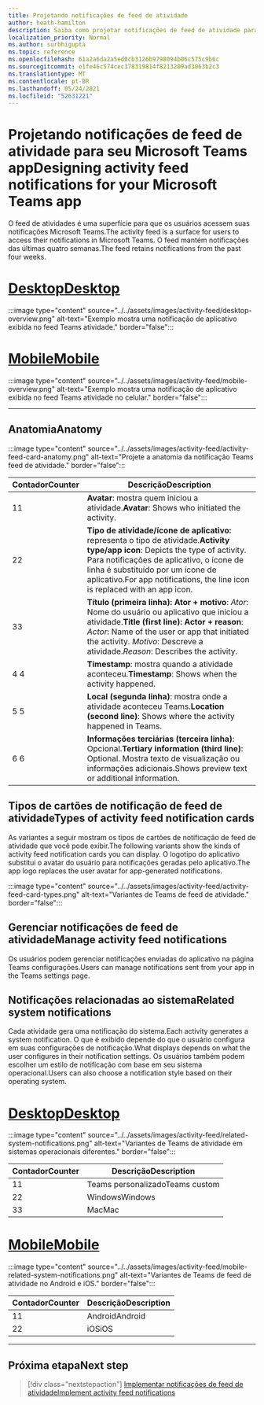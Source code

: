 ```yaml
---
title: Projetando notificações de feed de atividade
author: heath-hamilton
description: Saiba como projetar notificações de feed de atividade para seu aplicativo Teams e obter o kit Microsoft Teams interface do usuário.
localization_priority: Normal
ms.author: surbhigupta
ms.topic: reference
ms.openlocfilehash: 61a2a6da2a5ed0cb3126b9798094b06c575c9b6c
ms.sourcegitcommit: e1fe46c574cec378319814f8213209ad3063b2c3
ms.translationtype: MT
ms.contentlocale: pt-BR
ms.lasthandoff: 05/24/2021
ms.locfileid: "52631221"
---
```

# <a name="designing-activity-feed-notifications-for-your-microsoft-teams-app"></a><span data-ttu-id="44450-103">Projetando notificações de feed de atividade para seu Microsoft Teams app</span><span class="sxs-lookup"><span data-stu-id="44450-103">Designing activity feed notifications for your Microsoft Teams app</span></span>

<span data-ttu-id="44450-104">O feed de atividades é uma superfície para que os usuários acessem suas notificações Microsoft Teams.</span><span class="sxs-lookup"><span data-stu-id="44450-104">The activity feed is a surface for users to access their notifications in Microsoft Teams.</span></span> <span data-ttu-id="44450-105">O feed mantém notificações das últimas quatro semanas.</span><span class="sxs-lookup"><span data-stu-id="44450-105">The feed retains notifications from the past four weeks.</span></span>

# <a name="desktop"></a>[<span data-ttu-id="44450-106">Desktop</span><span class="sxs-lookup"><span data-stu-id="44450-106">Desktop</span></span>](#tab/desktop)

:::image type="content" source="../../assets/images/activity-feed/desktop-overview.png" alt-text="Exemplo mostra uma notificação de aplicativo exibida no feed Teams atividade." border="false":::

# <a name="mobile"></a>[<span data-ttu-id="44450-108">Mobile</span><span class="sxs-lookup"><span data-stu-id="44450-108">Mobile</span></span>](#tab/mobile)

:::image type="content" source="../../assets/images/activity-feed/mobile-overview.png" alt-text="Exemplo mostra uma notificação de aplicativo exibida no feed Teams atividade no celular." border="false":::

---

## <a name="anatomy"></a><span data-ttu-id="44450-110">Anatomia</span><span class="sxs-lookup"><span data-stu-id="44450-110">Anatomy</span></span>

:::image type="content" source="../../assets/images/activity-feed/activity-feed-card-anatomy.png" alt-text="Projete a anatomia da notificação Teams feed de atividade." border="false":::

|<span data-ttu-id="44450-112">Contador</span><span class="sxs-lookup"><span data-stu-id="44450-112">Counter</span></span>|<span data-ttu-id="44450-113">Descrição</span><span class="sxs-lookup"><span data-stu-id="44450-113">Description</span></span>|
|----------|-----------|
|<span data-ttu-id="44450-114">1</span><span class="sxs-lookup"><span data-stu-id="44450-114">1</span></span>|<span data-ttu-id="44450-115">**Avatar**: mostra quem iniciou a atividade.</span><span class="sxs-lookup"><span data-stu-id="44450-115">**Avatar**: Shows who initiated the activity.</span></span>|
|<span data-ttu-id="44450-116">2</span><span class="sxs-lookup"><span data-stu-id="44450-116">2</span></span>|<span data-ttu-id="44450-117">**Tipo de atividade/ícone de aplicativo:** representa o tipo de atividade.</span><span class="sxs-lookup"><span data-stu-id="44450-117">**Activity type/app icon**: Depicts the type of activity.</span></span> <span data-ttu-id="44450-118">Para notificações de aplicativo, o ícone de linha é substituído por um ícone de aplicativo.</span><span class="sxs-lookup"><span data-stu-id="44450-118">For app notifications, the line icon is replaced with an app icon.</span></span>|
|<span data-ttu-id="44450-119">3</span><span class="sxs-lookup"><span data-stu-id="44450-119">3</span></span>|<span data-ttu-id="44450-120">**Título (primeira linha): Ator + motivo**: *Ator*: Nome do usuário ou aplicativo que iniciou a atividade.</span><span class="sxs-lookup"><span data-stu-id="44450-120">**Title (first line): Actor + reason**: *Actor*: Name of the user or app that initiated the activity.</span></span> <span data-ttu-id="44450-121">*Motivo*: Descreve a atividade.</span><span class="sxs-lookup"><span data-stu-id="44450-121">*Reason*: Describes the activity.</span></span>|
|<span data-ttu-id="44450-122">4 </span><span class="sxs-lookup"><span data-stu-id="44450-122">4</span></span>|<span data-ttu-id="44450-123">**Timestamp**: mostra quando a atividade aconteceu.</span><span class="sxs-lookup"><span data-stu-id="44450-123">**Timestamp**: Shows when the activity happened.</span></span>|
|<span data-ttu-id="44450-124">5 </span><span class="sxs-lookup"><span data-stu-id="44450-124">5</span></span>|<span data-ttu-id="44450-125">**Local (segunda linha)**: mostra onde a atividade aconteceu Teams.</span><span class="sxs-lookup"><span data-stu-id="44450-125">**Location (second line)**: Shows where the activity happened in Teams.</span></span>|
|<span data-ttu-id="44450-126">6 </span><span class="sxs-lookup"><span data-stu-id="44450-126">6</span></span>|<span data-ttu-id="44450-127">**Informações terciárias (terceira linha)**: Opcional.</span><span class="sxs-lookup"><span data-stu-id="44450-127">**Tertiary information (third line)**: Optional.</span></span> <span data-ttu-id="44450-128">Mostra texto de visualização ou informações adicionais.</span><span class="sxs-lookup"><span data-stu-id="44450-128">Shows preview text or additional information.</span></span>|

## <a name="types-of-activity-feed-notification-cards"></a><span data-ttu-id="44450-129">Tipos de cartões de notificação de feed de atividade</span><span class="sxs-lookup"><span data-stu-id="44450-129">Types of activity feed notification cards</span></span>

<span data-ttu-id="44450-130">As variantes a seguir mostram os tipos de cartões de notificação de feed de atividade que você pode exibir.</span><span class="sxs-lookup"><span data-stu-id="44450-130">The following variants show the kinds of activity feed notification cards you can display.</span></span> <span data-ttu-id="44450-131">O logotipo do aplicativo substitui o avatar do usuário para notificações geradas pelo aplicativo.</span><span class="sxs-lookup"><span data-stu-id="44450-131">The app logo replaces the user avatar for app-generated notifications.</span></span>

:::image type="content" source="../../assets/images/activity-feed/activity-feed-card-types.png" alt-text="Variantes de Teams de feed de atividade." border="false":::

## <a name="manage-activity-feed-notifications"></a><span data-ttu-id="44450-133">Gerenciar notificações de feed de atividade</span><span class="sxs-lookup"><span data-stu-id="44450-133">Manage activity feed notifications</span></span>

<span data-ttu-id="44450-134">Os usuários podem gerenciar notificações enviadas do aplicativo na página Teams configurações.</span><span class="sxs-lookup"><span data-stu-id="44450-134">Users can manage notifications sent from your app in the Teams settings page.</span></span>

## <a name="related-system-notifications"></a><span data-ttu-id="44450-135">Notificações relacionadas ao sistema</span><span class="sxs-lookup"><span data-stu-id="44450-135">Related system notifications</span></span>

<span data-ttu-id="44450-136">Cada atividade gera uma notificação do sistema.</span><span class="sxs-lookup"><span data-stu-id="44450-136">Each activity generates a system notification.</span></span> <span data-ttu-id="44450-137">O que é exibido depende do que o usuário configura em suas configurações de notificação.</span><span class="sxs-lookup"><span data-stu-id="44450-137">What displays depends on what the user configures in their notification settings.</span></span> <span data-ttu-id="44450-138">Os usuários também podem escolher um estilo de notificação com base em seu sistema operacional.</span><span class="sxs-lookup"><span data-stu-id="44450-138">Users can also choose a notification style based on their operating system.</span></span>

# <a name="desktop"></a>[<span data-ttu-id="44450-139">Desktop</span><span class="sxs-lookup"><span data-stu-id="44450-139">Desktop</span></span>](#tab/desktop)

:::image type="content" source="../../assets/images/activity-feed/related-system-notifications.png" alt-text="Variantes de Teams de atividade em sistemas operacionais diferentes." border="false":::

|<span data-ttu-id="44450-141">Contador</span><span class="sxs-lookup"><span data-stu-id="44450-141">Counter</span></span>|<span data-ttu-id="44450-142">Descrição</span><span class="sxs-lookup"><span data-stu-id="44450-142">Description</span></span>|
|----------|-----------|
|<span data-ttu-id="44450-143">1</span><span class="sxs-lookup"><span data-stu-id="44450-143">1</span></span>|<span data-ttu-id="44450-144">Teams personalizado</span><span class="sxs-lookup"><span data-stu-id="44450-144">Teams custom</span></span>|
|<span data-ttu-id="44450-145">2</span><span class="sxs-lookup"><span data-stu-id="44450-145">2</span></span>|<span data-ttu-id="44450-146">Windows</span><span class="sxs-lookup"><span data-stu-id="44450-146">Windows</span></span>|
|<span data-ttu-id="44450-147">3</span><span class="sxs-lookup"><span data-stu-id="44450-147">3</span></span>|<span data-ttu-id="44450-148">Mac</span><span class="sxs-lookup"><span data-stu-id="44450-148">Mac</span></span>|

# <a name="mobile"></a>[<span data-ttu-id="44450-149">Mobile</span><span class="sxs-lookup"><span data-stu-id="44450-149">Mobile</span></span>](#tab/mobile)

:::image type="content" source="../../assets/images/activity-feed/mobile-related-system-notifications.png" alt-text="Variantes de Teams de feed de atividade no Android e iOS." border="false":::

|<span data-ttu-id="44450-151">Contador</span><span class="sxs-lookup"><span data-stu-id="44450-151">Counter</span></span>|<span data-ttu-id="44450-152">Descrição</span><span class="sxs-lookup"><span data-stu-id="44450-152">Description</span></span>|
|----------|-----------|
|<span data-ttu-id="44450-153">1</span><span class="sxs-lookup"><span data-stu-id="44450-153">1</span></span>|<span data-ttu-id="44450-154">Android</span><span class="sxs-lookup"><span data-stu-id="44450-154">Android</span></span>|
|<span data-ttu-id="44450-155">2</span><span class="sxs-lookup"><span data-stu-id="44450-155">2</span></span>|<span data-ttu-id="44450-156">iOS</span><span class="sxs-lookup"><span data-stu-id="44450-156">iOS</span></span>|

---

## <a name="next-step"></a><span data-ttu-id="44450-157">Próxima etapa</span><span class="sxs-lookup"><span data-stu-id="44450-157">Next step</span></span>

> [!div class="nextstepaction"]
> [<span data-ttu-id="44450-158">Implementar notificações de feed de atividade</span><span class="sxs-lookup"><span data-stu-id="44450-158">Implement activity feed notifications</span></span>](/graph/teams-send-activityfeednotifications)
